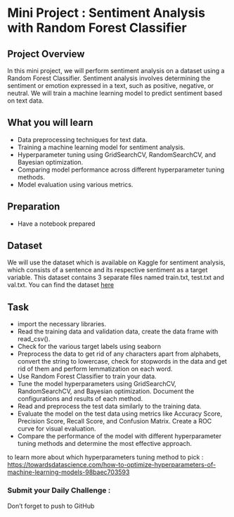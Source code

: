 # Mini Project : Sentiment Analysis with Random Forest Classifier

## Project Overview
In this mini project, we will perform sentiment analysis on a dataset using a Random Forest Classifier. 
Sentiment analysis involves determining the sentiment or emotion expressed in a text, such as positive, negative, or neutral. 
We will train a machine learning model to predict sentiment based on text data.

## What you will learn

- Data preprocessing techniques for text data.
- Training a machine learning model for sentiment analysis.
- Hyperparameter tuning using GridSearchCV, RandomSearchCV, and Bayesian optimization.
- Comparing model performance across different hyperparameter tuning methods.
- Model evaluation using various metrics.


## Preparation

- Have a notebook prepared


## Dataset 

We will use the dataset which is available on Kaggle for sentiment analysis, which consists of a sentence and its respective sentiment as a target variable. 
This dataset contains 3 separate files named train.txt, test.txt and val.txt.
You can find the dataset [here](https://www.kaggle.com/datasets/praveengovi/emotions-dataset-for-nlp)

## Task

- import the necessary libraries.
- Read the training data and validation data, create the data frame with read_csv().
- Check for the various target labels using seaborn
- Preprocess the data to get rid of any characters apart from alphabets, convert the string to lowercase, check for stopwords in the data and get rid of them and perform lemmatization on each word.
- Use Random Forest Classifier to train your data.
- Tune the model hyperparameters using GridSearchCV, RandomSearchCV, and Bayesian optimization. Document the configurations and results of each method.
- Read and preprocess the test data similarly to the training data.
- Evaluate the model on the test data using metrics like Accuracy Score, Precision Score, Recall Score, and Confusion Matrix. Create a ROC curve for visual evaluation.
- Compare the performance of the model with different hyperparameter tuning methods and determine the most effective approach.

to learn more about which hyperparameters tuning method to pick : https://towardsdatascience.com/how-to-optimize-hyperparameters-of-machine-learning-models-98baec703593

### Submit your Daily Challenge :

Don’t forget to push to GitHub
